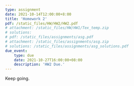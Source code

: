 ```yaml
---
type: assignment
date: 2021-10-14T12:00:00+8:00
title: 'Homework 2'
pdf: /static_files/HW/HW2/HW2.pdf
# attachment: /static_files/HW/HW1/Tex_temp.zip
# solutions:
# pdf: /static_files/assignments/asg.pdf
# attachment: /static_files/assignments/asg.zip
# solutions: /static_files/assignments/asg_solutions.pdf
due_event: 
    type: due
    date: 2021-10-27T16:00:00+08:00
    description: 'HW2 Due.'
---
```

Keep going.

